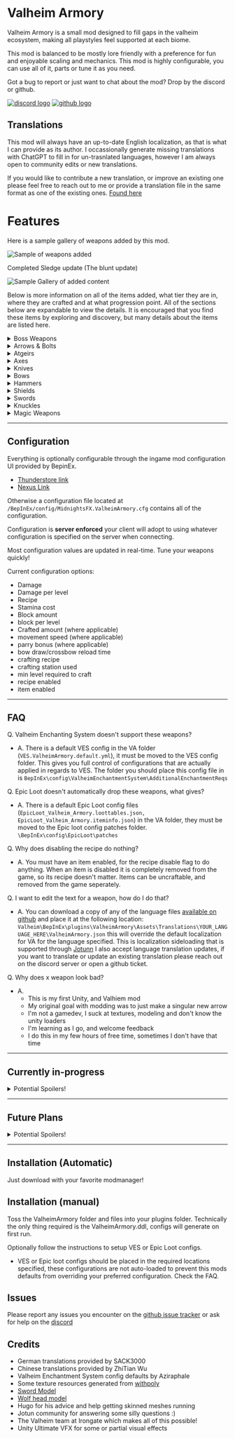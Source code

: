 # Valheim Armory
Valheim Armory is a small mod designed to fill gaps in the valheim ecosystem, making all playstyles feel supported at each biome.


This mod is balanced to be mostly lore friendly with a preference for fun and enjoyable scaling and mechanics.
This mod is highly configurable, you can use all of it, parts or tune it as you need.

Got a bug to report or just want to chat about the mod? Drop by the discord or github.

[![discord logo](https://i.imgur.com/uE6umQE.png)](https://discord.gg/Dmr9PQTy9m) [![github logo](https://i.imgur.com/lvbP5OF.png)](https://github.com/MidnightsFX/Valheim_Armory)


## Translations
This mod will always have an up-to-date English localization, as that is what I can provide as its author.
I occassionally generate missing translations with ChatGPT to fill in for un-trasnlated languages, however I am always open to community edits or new translations.

If you would like to contribute a new translation, or improve an existing one please feel free to reach out to me or provide a translation file in the same format as one of the existing ones.
[Found here](https://github.com/MidnightsFX/Valheim_Armory/tree/master/ValheimArmory/localizations)


# Features

Here is a sample gallery of weapons added by this mod. 

![Sample of weapons added](https://i.postimg.cc/Xvz79KRH/image.png)

Completed Sledge update (The blunt update)

![Sample Gallery of added content](https://i.postimg.cc/BQVVRdNp/image.png)


Below is more information on all of the items added, what tier they are in, where they are crafted and at what progression point. All of the sections below are expandable to view the details. 
It is encouraged that you find these items by exploring and discovery, but many details about the items are listed here.

<details>
  <summary>Boss Weapons</summary>
  

  ## Eikthyrs

  | Name | Crafted At | Stage | prefab | Icon |
  | ----------- | ----------- | ----------- | ----------- | ----------- |
  | Antler Bow | Workbench | Post-Meadows | `VAAntler_Bow` | ![Antler Bow Icon](https://i.imgur.com/YYavFT6.png) |
  | Antler Dagger | Workbench | Post-Meadows | `VAAntler_dagger` | ![Antler Dagger Icon](https://i.imgur.com/TImtKNo.png) |
  | Antler Sword | Workbench | Post-Meadows | `VAAntler_Sword` | ![Antler Sword Icon](https://i.imgur.com/uw1ZNgz.png) |
  | Antler Atgeir | Workbench | Post-Meadows | `VAatgeir_antler` | ![Antler Atgier Icon](https://i.imgur.com/URdXvZc.png) |
  | Antler Greataxe | Workbench | Post-Meadows | `VAAntler_greataxe` | ![Antler Greataxe Icon](https://i.imgur.com/jIAHbCD.png) |

  ## Elder
  | Name | Crafted At | Stage | prefab | Icon |
  | ----------- | ----------- | ----------- | ----------- | ----------- |
  | Vine hammer | Forge | Post-Blackforest | `VAElderHammer` | ![Elder Sledgehammer icon](https://i.imgur.com/IvJzuX3.png) |
  | Vine shield | Forge | Post-Blackforest | `VAElderRoundShield` | ![Elders roundshield icon](https://i.imgur.com/2eNj45X.png) |
  | Vine crossbow | Forge | Post-Blackforest | `VACrossbowElder` | ![Elders crossbow Icon](https://i.imgur.com/fDaATMs.png) |
  | Vine sword | Forge | Post-Blackforest | `VAVine_Sword` | ![Elders Sword Icon](https://i.imgur.com/621VD59.png) |
  | Vine mace | Forge | Post-Blackforest | `VAElder_mace` | ![Elders Mace Icon](https://i.imgur.com/SfYdLP7.png) |

  ## Bonemass
  | Name | Crafted At | Stage | prefab | Icon |
  | ----------- | ----------- | ----------- | ----------- | ----------- |
  | Skull hammer | Forge | Post-Swamp | `VABonemassWarhammer` | ![Bonemass Warhammer icon](https://i.imgur.com/sg9yGYu.png) |
  | Bone blade | Forge | Post-Swamp | `VABonemassGreatsword` | ![bonemass greatsword icon](https://i.imgur.com/OWfG9nK.png) |
  | Poisoned bone dagger | Forge | Post-Swamp | `VABonemassDagger` | ![Bonemasses dagger icon](https://i.imgur.com/o9qxcEG.png) |

  ## Moder
  | Name | Crafted At | Stage | prefab | Icon |
  | ----------- | ----------- | ----------- | ----------- | ----------- |
  | Dragonfrost sword | Forge | Post-Mountain | `VASwordModer` | ![Ice sword Icon](https://i.imgur.com/iXVICFY.png) |
  | Dragonfrost spear | Forge | Post-Mountain | `VASpearModer` | ![Ice Spear Icon](https://i.imgur.com/X4CuFZs.png) |
  | Dragonfrost crossbow | Forge | Post-Mountain | `VACrossbowModer` | ![Mechanical Crossbow Icon](https://i.imgur.com/KMNzFgZ.png) |
  | Dragonfrost shield | Forge | Post-Mountain | `VAModer_shield` | ![Moder shield](https://i.postimg.cc/9FK6FVN6/modershiled-v2.png) |
  | Dragonfrost dagger | Forge | Post-Mountain | `VAdagger_moder` | ![Moder dagger](https://i.imgur.com/9EdsSsE.png) |
  | Dragonfrost greatsword | Forge | Post-Mountain | `VAModer_greatsword` | ![Moder greatsword](https://i.postimg.cc/g24qfRYW/moder-greatsword.png) |

  ## Yagluth
  | Name | Crafted At | Stage | prefab | Icon |
  | ----------- | ----------- | ----------- | ----------- | ----------- |
  | Goblin king atgeir | Forge | Post-Plains | `VAYagluthAtgeir` | ![darkmetal atgeir](https://i.imgur.com/LXLNlF0.png) |
  | Goblin king greatsword | Forge | Post-Plains | `VAYagluth_greatsword` | ![darkmetal greatsword](https://i.imgur.com/diyEKHx.png) |
  | Goblin king knuckles | Forge | Post-Plains | `VAFist_Yagluth` | ![darkmetal knuckles](https://i.imgur.com/yGTlNh1.png) |

  ## Queen
  | Name | Crafted At | Stage | prefab | Icon |
  | ----------- | ----------- | ----------- | ----------- | ----------- |
  | Carapace sword | Blackforge | Post-Mistlands | `VASwordQueen` | ![carapace sword](https://i.imgur.com/hXZKfvN.png) |
  | Carapace dagger | Blackforge | Post-Mistlands | `VAdagger_queen` | ![carapace dagger](https://i.imgur.com/zbJagxI.png) |
  | Pincer greatsword | Blackforge | Post-Mistlands | `VAQueen_greatsword` | ![pincer greatsword](https://i.imgur.com/cR358cp.png) |
  | Pincer greatbow | Blackforge | Post-Mistlands | `VAQueen_bow` | ![pincer greatbow](https://i.imgur.com/CUFQTOp.png) |

</details>

<details>
  <summary>Arrows & Bolts</summary>

  ### Arrows

  | Name | Crafted At | Stage | prefab | Icon |
  | ----------- | ----------- | ----------- | ----------- | ----------- |
  | Bone arrow | Workbench | Meadows | `VAArrowBone` | ![bone arrow icon](https://imgur.com/KUYj0Zp.png) |
  | Chitin arrow | Workbench | Ocean | `VAchitinarrow` | ![chitin arrow icon](https://imgur.com/LKNQnEt.png) |
  | Ancient Wood arrow | Workbench | Swamp | `VAarrowancient` | ![ancient wood arrow icon](https://imgur.com/d28tCPw.png) |
  | Surtling Fire arrow | Forge | Mountain | `VAarrow_surtling_fire` | ![surtling fire arrow icon](https://i.imgur.com/K5Erlwt.png) |
  | Blackmetal arrow | Forge | Plains | `VAArrowGreenMetal` | ![blackmetal arrow icon](https://imgur.com/yiJKz6s.png) | 

  ---
  ### Bolts

  | Name | Crafted At | Stage | prefab | Icon |
  | ----------- | ----------- | ----------- | ----------- | ----------- |
  | Wood Bolt | Workbench | Blackforest | `VABoltWood` | ![wood crossbow bolt](https://i.postimg.cc/gkc96zKV/bolt-wood.png) |
  | Corewood Bolt | Workbench | Blackforest | `VABoltWood` | ![corewood crossbow bolt](https://i.postimg.cc/RFJy4q4m/bolt-corewood.png) |
  | Bronze Bolt | Forge | Blackforest | `VAbolt_bronze` | ![bronze bolt](https://i.imgur.com/cUJTlB3.png) |
  | Fire Bolt | Workbench | Blackforest | `VAFireBolt` | ![fire bolt](https://i.imgur.com/iZ5fOrF.png) |
  | Poison Bolt | Forge | Swamp | `VAbolt_poison` | ![iron poison bolt](https://i.imgur.com/mVLDfm8.png) |
  | Surtling Bolt | Forge | Swamp | `VASurtlingBolt` | ![blackmetal surtling bolt](https://i.imgur.com/iZ5fOrF.png) |
  | Frost Bolt | Forge | Mountain | `VAbolt_frost` | ![Silver Frost bolt](https://i.imgur.com/0FGHrBB.png) |
  | Obsidian Bolt | Workbench | Mountain | `VASurtlingBolt` | ![obsidian bolt](https://i.imgur.com/luqYGzO.png) |
  | Needle Bolt | Workbench | Plains | `VASurtlingBolt` | ![needle bolt](https://i.postimg.cc/t4VwknJ4/needle-bolt.png) |


</details>

<details>
  <summary>Atgeirs</summary>

  Added Atgiers help fill in missing tiers.

  | Name | Crafted At | Stage | prefab | Icon |
  | ----------- | ----------- | ----------- | ----------- | ----------- |
  | Flint Atgeir | Workbench | Meadows | `VAAtgeir_Flint` | ![flint atgeir icon](https://i.imgur.com/ASQRVLD.png) |
  | Royal Abyssal Atgeir | Forge | Mountain | `VAAtgeirchitin` | ![royal abyssal atgeir icon](https://i.imgur.com/FCO85Nq.png) |
  | Silver Atgeir | Forge | Mountain | `VASilverAtgeir` | ![silver atgeir icon](https://i.imgur.com/WLB6PWp.png) |
  | Flametal Atgeir | Blackforge | Ashlands | `VAMeteorAtgeir` | ![meteor atgeir icon](https://i.postimg.cc/kGvHd2Mh/meteor-atgeir.png) |
  | Flametal primal Atgeir | Blackforge | Ashlands | `VAMeteorAtgeir_nature` | ![meteor atgeir icon](https://i.postimg.cc/sgNNydyy/meteor-atgeir-nature.png) |
  | Flametal lightning Atgeir | Blackforge | Ashlands | `VAMeteorAtgeir_lightning` | ![meteor atgeir icon](https://i.postimg.cc/P5xRBfg2/meteor-atgeir-lightning.png) |
  | Flametal blood Atgeir | Blackforge | Ashlands | `VAMeteorAtgeir_blood` | ![meteor atgeir icon](https://i.postimg.cc/4NXMQQBC/meteor-atgeir-blood.png) |
</details>


<details>
  <summary>Axes</summary>

  ### Greataxes (2H Axes)

  | Name | Crafted At | Stage | prefab | Icon |
  | ----------- | ----------- | ----------- | ----------- | ----------- |
  | Flint Greataxe | Workbench | Meadows | `VAFlint_greataxe` | ![flint greataxe icon](https://i.imgur.com/dPbaKtX.png) |
  | Bronze Lumber Axe | Forge | Blackforest | `VAbronze_battleaxe` | ![bronze greataxe icon](https://i.postimg.cc/v839g0k3/bronze-axe-rebuild.png) |
  | Blackmetal Greataxe | Forge | Mistlands | `VAblackmetal_battleaxe` | ![blackmetal greataxe icon](https://i.imgur.com/2H94zhh.png) |

</details>

<details>
  <summary>Knives</summary>
  

  ### Added Knives

  | Name | Crafted At | Stage | prefab | Icon |
  | ----------- | ----------- | ----------- | ----------- | ----------- |
  | Iron knife | Forge | Swamp | `VAdagger_iron` | ![iron dagger icon](https://i.postimg.cc/CxfC5ZQf/iron-dagger.png) |
  | Hati knife | Forge | Mistlands | `VAdagger_blackmetal_mistlands` | ![hati knife icon](https://i.postimg.cc/5yBdfNMc/hatti-knife.png) |
  | Flametal knife | Blackforge | Ashlands | `VAdagger_meteor` | ![meteor dagger icon](https://i.postimg.cc/Xq8H2Zbv/meteor-dagger.png) |
  | Flametal primal knife | Blackforge | Ashlands | `VAdagger_meteor_nature` | ![meteor nature dagger icon](https://i.postimg.cc/1X9MN9q1/meteor-dagger-primal.png) |
  | Flametal lightning knife | Blackforge | Ashlands | `VAdagger_meteor_lightning` | ![meteor lightning dagger icon](https://i.postimg.cc/Kjvr8J6Z/meteor-dagger-lightning.png) |
  | Flametal blood knife | Blackforge | Ashlands | `VAdagger_meteor_blood` | ![meteor blood dagger icon](https://i.postimg.cc/y6vybCRW/meteor-dagger-blood.png) |

  ---

  ### Added 2H Knives

  | Name | Crafted At | Stage | prefab | Icon |
  | ----------- | ----------- | ----------- | ----------- | ----------- |
  | Flint knives | Workbench | Meadows | `VADagger_Flint_2h` | ![flint daggers icon](https://i.postimg.cc/ryj3qHBt/2h-flint-knives.png) |
  | Copper knives | Forge | Blackforest | `VAdagger_copper_2h` | ![rascal daggers icon](https://i.postimg.cc/yYN5xPKp/copper-knives-2h.png) |
  | Iron knives | Forge | Swamp | `VAdagger_iron_2h` | ![rogue daggers icon](https://i.postimg.cc/yN4mZVMp/iron-dagger-2h.png) |
  | Silver knives | Forge | Mountain | `VAdagger_silver_2h` | ![blackguard runic daggers icon](https://i.postimg.cc/7L3g1FDH/silver-dagger-2h.png) |
  | Blackmetal knives | Forge | Plains | `VAknife_blackmetal` | ![blackmetal icon 2h](https://i.postimg.cc/ZY9GTHLb/2h-blackmetal-knives.png) |
  | Assassins knives | Blackforge | Ashlands | `VAdagger_meteor_2h` | ![meteor dagger icon 2h](https://i.postimg.cc/pTWNZtNR/2h-meteor-daggers.png) |
  | Assassins primal knives | Blackforge | Ashlands | `VAdagger_meteor_2h_nature` | ![meteor nature dagger icon 2h](https://i.postimg.cc/05VWTwSY/meteor-dagger-primal-2h.png) |
  | Assassins lightning knives | Blackforge | Ashlands | `VAdagger_meteor_2h_lightning` | ![meteor lightning dagger icon 2h](https://i.postimg.cc/pTZGX96t/meteor-dagger-lightning-2h.png) |
  | Assassins blood knives | Blackforge | Ashlands | `VAdagger_meteor_2h_blood` | ![meteor blood dagger icon 2h](https://i.postimg.cc/brw6Gz7S/meteor-dagger-blood-2h.png) |

</details>

<details>
  <summary>Bows</summary>
  
  ### Added Crossbows

  | Name | Crafted At | Stage | prefab | Icon |
  | ----------- | ----------- | ----------- | ----------- | ----------- |
  | Bronze Crossbow | Forge | Blackforest | `VACrossbowBronze` | ![bronze crossbow icon](https://i.imgur.com/GkWbooT.png) |
  | Bronze Arbalist | Forge | Plains | `VAArbalistBronze` | ![bronze arbalist icon](https://i.imgur.com/iuk67H0.png) |

</details>

<details>
  <summary>Hammers</summary>

  ### Added Warhammers (2H)

  *Note: Vanilla sledge hammers are modified to have the same attack sequence as warhammers by default (this can be turned off)*

  | Name | Crafted At | Stage | prefab | Icon |
  | ----------- | ----------- | ----------- | ----------- | ----------- |
  | Bronze sledge | Forge | Blackforest | `VABronzeSledge` | ![Bronze sledge icon](https://i.postimg.cc/4yMhXkZK/bronze-sledge.png) |
  | Silver sledge | Forge | Mountain | `VASilverSledge` | ![silver sledge icon](https://i.postimg.cc/RVCP5H7M/silver-sledge.png) |
  | Skyshatter | Forge | Plains | `VAblackmetal_sledge` | ![blackmetal sledge icon](https://i.imgur.com/ChVYaYS.png) |
  | Flametal Sledge | Blackforge | Ashlands | `VAflametal_sledge` | ![Flametal Sledge icon](https://i.postimg.cc/tJ1h6mPR/flametal-sledge.png) |
  | Thundermaker | Blackforge | Ashlands | `VAflametal_sledge_lightning` | ![Flametal Sledge lightning icon](https://i.postimg.cc/Wbg5fhFN/flametal-sledge-lightning.png) |
  | Earthshaker | Blackforge | Ashlands | `VAflametal_sledge_nature` | ![Flametal Sledge nature icon](https://i.postimg.cc/HLs3xzSn/flametal-sledge-nature.png) |
  | Deathblow | Blackforge | Ashlands | `VAflametal_sledge_blood` | ![Flametal Sledge blood icon](https://i.postimg.cc/7hT2hJ8f/flametal-sledge-blood.png) |

  ### Added Maces

  | Name | Crafted At | Stage | prefab | Icon |
  | ----------- | ----------- | ----------- | ----------- | ----------- |
  | Blackmarble mace | Blackforge | Mistlands | `VAmistland_mace` | ![mistlands mace icon](https://i.postimg.cc/MTnD0TJ8/mist-mace.png) |

</details>

<details>
  <summary>Shields</summary>
  
  ### Added Shields

  | Name | Crafted At | Stage | prefab | Icon |
  | ----------- | ----------- | ----------- | ----------- | ----------- |
  | Serpent Scale Buckler | Forge | Swamp | `VAserpent_buckler` | ![serpent scale buckler icon](https://i.imgur.com/jtB6efS.png) |
  | Silver tower shield | Forge | Mountain | `VAsilver_tower` | ![silver wolf tower shield icon](https://i.postimg.cc/L6yxH8Dj/silver-tower-shield.png) |

</details>

<details>
  <summary>Swords</summary>
  
  ### Added Greatswords

  | Name | Crafted At | Stage | prefab | Icon |
  | ----------- | ----------- | ----------- | ----------- | ----------- |
  | Flint Greatsword | Workbench | Meadows | `VAFlint_greatsword` | ![flint greatsword icon](https://i.imgur.com/IWwo2x0.png) |
  | Bronze Greatsword | Forge | Blackforest | `VAbronze_greatsword` | ![bronze greatsword icon](https://i.postimg.cc/bYmChnN3/bronze-greatsword-reforged.png) |
  | Iron Greatsword | Forge | Swamp | `VAiron_greatsword` | ![iron greatsword icon](https://i.postimg.cc/tTySXtxm/iron-greatsword-reforged.png) |
  | Silver Greatsword | Forge | Mountain | `VAsilver_greatsword` | ![silver greatsword icon](https://i.postimg.cc/cJGTmMX4/silver-greatsword-reforged.png) |
  | Blackmetal Greatsword | Forge | Plains | `VABlackmetal_greatsword` | ![blackmetal greatsword icon](https://i.postimg.cc/VkrH4Nw4/blackmetal-greatsword.png) |

  ---
  
  ### Added Swords

  | Name | Crafted At | Stage | prefab | Icon |
  | ----------- | ----------- | ----------- | ----------- | ----------- |
  | Flint Sword | Workbench | Meadows | `VAFlint_Sword` | ![flint sword icon](https://i.imgur.com/8PEvo8I.png) |
  | Chitin Sword | Workbench | Blackforest | `VASwordChitin` | ![chitin sword icon](https://i.imgur.com/HtNvGaA.png) |

</details>

<details>
  <summary>Knuckles</summary>
  
  ### Added Hand weapons

  | Name | Crafted At | Stage | prefab | Icon |
  | ----------- | ----------- | ----------- | ----------- | ----------- |
  | Flint knuckles | Workbench | Meadows | `VAFist_Flint` | ![flint knuckles](https://i.imgur.com/IhPPv7q.png) |
  | Bronze knuckles | Forge | BlackForest | `VAFist_Bronze` | ![bronze knuckles](https://i.imgur.com/PEYLGow.png) |
  | Iron knuckles | Forge | Swamp | `VAFist_Iron` | ![iron knuckles](https://i.imgur.com/Y1TkBxk.png) |

</details>

<details>
  <summary>Magic Weapons</summary>

  
  ### Added Magic weapons

  | Name | Crafted At | Stage | prefab | Icon |
  | ----------- | ----------- | ----------- | ----------- | ----------- |
  | Druidic staff of spirit | Workbench | Swamp | `VAStaff_Druid_Spirit` | ![druidic spirit staff](https://i.imgur.com/4WrNu8i.png) |
  | Druidic staff of poison | Workbench | Swamp | `VAStaff_Druid_Poison` | ![druidic poison staff](https://i.imgur.com/PXi8ztI.png) |
  | Druidic staff of fire | Workbench | Swamp | `VAStaff_Druid_Fire` | ![fire druidic staff](https://i.imgur.com/Xq7o8MW.png) |
  | Druidic staff of ice | Workbench | Mountains | `VAStaff_Druid_Ice` | ![druidic ice staff](https://i.imgur.com/AFtAeV7.png) |
  | Staff of Spirit | Magetable | Mistlands | `VAStaff_Spirit` | ![Staff of spirit](https://i.imgur.com/BuIbWQN.png) |
  | Staff of Poison | Magetable | Mistlands | `VAStaff_Poison` | ![fire druidic staff](https://i.imgur.com/UKn5TJC.png) |

  ### Added Blood Magic weapons

  | Name | Crafted At | Stage | prefab | Icon |
  | ----------- | ----------- | ----------- | ----------- | ----------- |
  | Blood bone battlepick | forge | BlackForest | `VABlood_Bones_pickaxe` | ![blood bone battlepick](https://i.imgur.com/W18gjEx.png) |
  | Blood bone bow | forge | Mountains | `VABlood_bone_bow` | ![blood bone bow](https://i.imgur.com/nBN4Jac.png) |
  | Carapace bone bow | Magetable | Mistlands | `VAHeavy_Blood_Bone_Bow` | ![carapace bone bow](https://i.postimg.cc/SKF5vQY7/blood-bone-bow-heavy.png) |
  

</details>

---

## Configuration

Everything is optionally configurable through the ingame mod configuration UI provided by BepinEx.
  * [Thunderstore link](https://thunderstore.io/c/valheim/p/Azumatt/Official_BepInEx_ConfigurationManager/)
  * [Nexus Link](https://www.nexusmods.com/valheim/mods/740)

Otherwise a configuration file located at `/BepInEx/config/MidnightsFX.ValheimArmory.cfg` contains all of the configuration.

Configuration is **server enforced** your client will adopt to using whatever configuration is specified on the server when connecting.

Most configuration values are updated in real-time. Tune your weapons quickly!

Current configuration options:
* Damage
* Damage per level
* Recipe
* Stamina cost
* Block amount
* block per level
* Crafted amount (where applicable)
* movement speed (where applicable)
* parry bonus (where applicable)
* bow draw/crossbow reload time
* crafting recipe
* crafting station used
* min level required to craft
* recipe enabled
* item enabled

---

## FAQ

Q. Valheim Enchanting System doesn't support these weapons?
- A. There is a default VES config in the VA folder (`VES.ValheimArmory.default.yml`), it must be moved to the VES config folder. This gives you full control of configurations that are actually applied in regards to VES.
     The folder you should place this config file in is `BepInEx\config\ValheimEnchantmentSystem\AdditionalEnchantmentReqs`

Q. Epic Loot doesn't automatically drop these weapons, what gives?
- A. There is a default Epic Loot config files (`EpicLoot_Valheim_Armory.loottables.json, EpicLoot_Valheim_Armory.iteminfo.json`) in the VA folder, they must be moved to the Epic loot config patches folder. `\BepInEx\config\EpicLoot\patches`

Q. Why does disabling the recipe do nothing?
- A. You must have an item enabled, for the recipe disable flag to do anything. When an item is disabled it is completely removed from the game, so its recipe doesn't matter. Items can be uncraftable, and removed from the game seperately.

Q. I want to edit the text for a weapon, how do I do that?
- A. You can download a copy of any of the language files [available on github](https://github.com/MidnightsFX/Valheim_Armory/tree/master/ValheimArmory/localizations) and place it at the following location: `Valheim\BepInEx\plugins\ValheimArmory\Assets\Translations\YOUR_LANGUAGE_HERE\ValheimArmory.json` this will override
     the default localization for VA for the language specified. This is localization sideloading that is supported through [Jotunn](https://valheim-modding.github.io/Jotunn/tutorials/localization.html#side-loading-localizations)
     I also accept language translation updates, if you want to translate or update an existing translation please reach out on the discord server or open a github ticket.

Q. Why does x weapon look bad?
- A.
    - This is my first Unity, and Valhiem mod
    - My original goal with modding was to just make a singular new arrow
    - I'm not a gamedev, I suck at textures, modeling and don't know the unity loaders
    - I'm learning as I go, and welcome feedback
    - I do this in my few hours of free time, sometimes I don't have that time
---

## Currently in-progress
<details>
  <summary>Potential Spoilers!</summary>
  
  * Designing Boss Weapons for the mistlands

  Boss Weapon Release roadmap
  * Additional weapon types for all existing bosses

  The Boss weapon roadmap will take a number of updates. Feel free to submit ideas to the github.
</details>

---

## Future Plans
<details>
  <summary>Potential Spoilers!</summary>
  
  * Filling out boss weapons for most/all playstyles (long term)
  * Chitin Shield
  * Named Mace (blackmetal mace)
  * Better VFX for weapons
  * New spear alternatives
  * More magic (eitr) powered weapons (non-staves, post Ashlands update)
</details>

---

## Installation (Automatic)
Just download with your favorite modmanager!

## Installation (manual)
Toss the ValheimArmory folder and files into your plugins folder. Technically the only thing required is the ValheimArmory.ddl, configs will generate on first run. 

Optionally follow the instructions to setup VES or Epic Loot configs.
* VES or Epic loot configs should be placed in the required locations specified, these configurations are not auto-loaded to prevent this mods defaults from overriding your preferred configuration. Check the FAQ.


## Issues
Please report any issues you encounter on the [github issue tracker](https://github.com/MidnightsFX/Valheim_Armory/issues) or ask for help on the [discord](https://discord.gg/Dmr9PQTy9m)

## Credits
* German translations provided by SACK3000
* Chinese translations provided by ZhiTian Wu
* Valheim Enchantment System config defaults by Aziraphale
* Some texture resources generated from [withpoly](https://withpoly.com/browse/textures)
* [Sword Model](https://assetstore.unity.com/packages/3d/props/weapons/free-low-poly-swords-rpg-weapons-198166)
* [Wolf head model](https://sketchfab.com/3d-models/low-poly-wolf-head-7298c99444704c3da07851bb28a8cf51)
* Hugo for his advice and help getting skinned meshes running
* Jotun community for answering some silly questions :)
* The Valheim team at Irongate which makes all of this possible!
* Unity Ultimate VFX for some or partial visual effects
